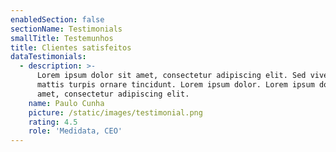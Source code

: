 ```yaml
---
enabledSection: false
sectionName: Testimonials
smallTitle: Testemunhos
title: Clientes satisfeitos
dataTestimonials:
  - description: >-
      Lorem ipsum dolor sit amet, consectetur adipiscing elit. Sed viverra
      mattis turpis ornare tincidunt. Lorem ipsum dolor. Lorem ipsum dolor sit
      amet, consectetur adipiscing elit. 
    name: Paulo Cunha
    picture: /static/images/testimonial.png
    rating: 4.5
    role: 'Medidata, CEO'
---
```


